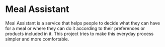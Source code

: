 # Meal Assistant
Meal Assistant is a service that helps people to decide what they can have for a meal or where they can do it according to their preferences or products included in it. This project tries to make this everyday process simpler and more comfortable.
